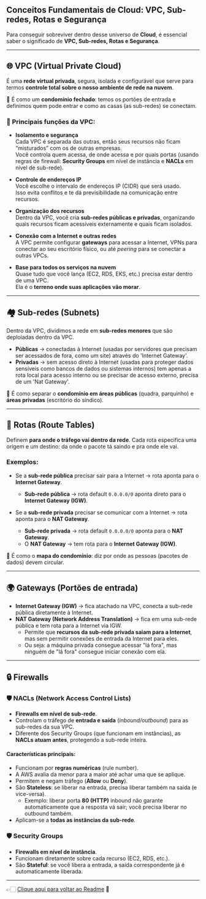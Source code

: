## Conceitos Fundamentais de Cloud: VPC, Sub-redes, Rotas e Segurança

Para conseguir sobreviver dentro desse universo de **Cloud**, é essencial saber o significado de **VPC, Sub-redes, Rotas e Segurança**.

---

## 🌐 VPC (Virtual Private Cloud)

É uma **rede virtual privada**, segura, isolada e configurável que serve para termos **controle total sobre o nosso ambiente de rede na nuvem**.  

📌 É como um **condomínio fechado**: temos os portões de entrada e definimos quem pode entrar e como as casas (as sub-redes) se conectam.

### 🔑 Principais funções da VPC:
- **Isolamento e segurança**  
  Cada VPC é separada das outras, então seus recursos não ficam “misturados” com os de outras empresas.  
  Você controla quem acessa, de onde acessa e por quais portas (usando regras de firewall: **Security Groups** em nível de instância e
  **NACLs** em nível de sub-rede).

- **Controle de endereços IP**  
  Você escolhe o intervalo de endereços IP (CIDR) que será usado.  
  Isso evita conflitos e te dá previsibilidade na comunicação entre recursos.

- **Organização dos recursos**  
  Dentro da VPC, você cria **sub-redes públicas e privadas**, organizando quais recursos ficam acessíveis externamente e quais ficam isolados.

- **Conexão com a Internet e outras redes**  
  A VPC permite configurar **gateways** para acessar a Internet, VPNs para conectar ao seu escritório físico, ou até *peering* para se conectar a outras VPCs.

- **Base para todos os serviços na nuvem**  
  Quase tudo que você lança (EC2, RDS, EKS, etc.) precisa estar dentro de uma VPC.  
  Ela é o **terreno onde suas aplicações vão morar**.

---

## 🏘️ Sub-redes (Subnets)

Dentro da VPC, dividimos a rede em **sub-redes menores** que são deploiadas dentro da VPC.

- **Públicas** → conectadas à Internet (usadas por servidores que precisam ser acessados de fora, como um site) através do 'Internet Gateway'.  
- **Privadas** → sem acesso direto à Internet (usadas para proteger dados sensíveis como bancos de dados ou sistemas internos) tem apenas a rota local para
  acesso interno ou se precisar de acesso externo, precisa de um 'Nat Gateway'.  

📌 É como separar o **condomínio em áreas públicas** (quadra, parquinho) e **áreas privadas** (escritório do síndico).

---

## 🚦 Rotas (Route Tables)

Definem **para onde o tráfego vai dentro da rede**. 
Cada rota especifica uma origem e um destino: da onde o pacote tá saindo e pra onde ele vai.

### Exemplos:
- Se a **sub-rede pública** precisar sair para a Internet → rota aponta para o **Internet Gateway**.  
  - **Sub-rede pública** → rota default `0.0.0.0/0` aponta direto para o **Internet Gateway (IGW)**.

- Se a **sub-rede privada** precisar se comunicar com a Internet → rota aponta para o **NAT Gateway**.  
  - **Sub-rede privada** → rota default `0.0.0.0/0` aponta para o **NAT Gateway**.  
  - O **NAT Gateway** → tem rota para o **Internet Gateway (IGW)**.

📌 É como o **mapa do condomínio**: diz por onde as pessoas (pacotes de dados) devem circular.

---

## 🌍 Gateways (Portões de entrada)

- **Internet Gateway (IGW)** → fica atachado na VPC, conecta a sub-rede pública diretamente à Internet.  
- **NAT Gateway (Network Address Translation)** → fica em uma sub-rede pública e tem rota para a Internet via IGW.  
  - Permite que **recursos da sub-rede privada saiam para a Internet**, mas sem permitir conexões de entrada da Internet para eles.  
  - Ou seja: a máquina privada consegue acessar "lá fora", mas ninguém de "lá fora" consegue iniciar conexão com ela.

---

## 🔒 Firewalls

### 🛡️ NACLs (Network Access Control Lists)
- **Firewalls em nível de sub-rede**.  
- Controlam o tráfego de **entrada e saída** (*inbound/outbound*) para as sub-redes da sua VPC.  
- Diferente dos Security Groups (que funcionam em instâncias), as **NACLs atuam antes**, protegendo a sub-rede inteira.

#### Características principais:
- Funcionam por **regras numéricas** (rule number).  
- A AWS avalia da menor para a maior até achar uma que se aplique.  
- Permitem e negam tráfego (**Allow** ou **Deny**).  
- São **Stateless**: se liberar na entrada, precisa liberar também na saída (e vice-versa).  
  - Exemplo: liberar porta **80 (HTTP)** inbound não garante automaticamente que a resposta vá sair; você precisa liberar no outbound também.  
- Aplicam-se a **todas as instâncias da sub-rede**.

### 🛡️ Security Groups
- **Firewalls em nível de instância**.  
- Funcionam diretamente sobre cada recurso (EC2, RDS, etc.).  
- São **Stateful**: se você libera a entrada, a saída correspondente já é automaticamente liberada.
  
---

👉🏻 [Clique aqui para voltar ao Readme](https://github.com/DrikaDev/Estudando-AWS-Cloud-Practitioner/blob/main/README.md) 📒

